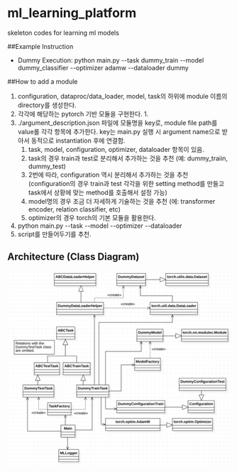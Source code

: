 # ml_learning_platform
skeleton codes for learning ml models


##Example Instruction
- Dummy Execution: python main.py --task dummy_train --model dummy_classifier --optimizer adamw --dataloader dummy

##How to add a module
1. configuration, dataproc/data_loader, model, task의 하위에 module 이름의 directory를 생성한다.
2. 각각에 해당하는 pytorch 기반 모듈을 구현한다.
   1. 
3. ./argument_description.json 파일에 모듈명을 key로, module file path를 value롤 각각 항목에 추가한다. key는 main.py 실행 시 argument name으로 받아서 동적으로 instantiation 후에 연결함. 
   1. task, model, configuration, optimizer, dataloader 항목이 있음.
   2. task의 경우 train과 test로 분리해서 추가하는 것을 추천 (예: dummy_traiin, dummy_test)
   3. 2번에 따라, configuration 역시 분리해서 추가하는 것을 추천 (configuration의 경우 train과 test 각각을 위한 setting method를 만들고 task에서 상황에 맞는 method를 호출해서 설정 가능)
   4. model명의 경우 조금 더 자세하게 기술하는 것을 추천 (에: transformer encoder, relation classifier, etc)
   5. optimizer의 경우 torch의 기본 모듈을 활용한다.
4. python main.py --task <task name> --model <model name> --optimizer <optimizer> --dataloader <dataloader>
5. script를 만들어두기를 추천.


## Architecture (Class Diagram)
![Architecture (Class Diagram)](readme_image/architecture(class_diagram).png)